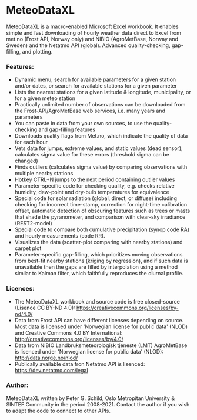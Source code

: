 # MeteoDataXL
MeteoDataXL is a macro-enabled Microsoft Excel workbook.
It enables simple and fast downloading of hourly weather data direct to Excel from met.no (Frost API, Norway only) and NIBIO (AgroMetBase, Norway and Sweden) and the Netatmo API (global). Advanced quality-checking, gap-filling, and plotting.

### Features:
- Dynamic menu, search for available parameters for a given station and/or dates, or search for available stations for a given parameter
- Lists the nearest stations for a given latitude & longitude, municipality, or for a given meteo station
- Practically unlimited number of observations can be downloaded from the Frost-API/AgroMetBase web services, i.e. many years and parameters
- You can paste in data from your own sources, to use the quality-checking and gap-filling features
- Downloads quality flags from Met.no, which indicate the quality of data for each hour
- Vets data for jumps, extreme values, and static values (dead sensor); calculates sigma value for these errors (threshold sigma can be changed)
- Finds outliers (calculates sigma value) by comparing observations with multiple nearby stations
- Hotkey CTRL+N jumps to the next period containing outlier values
- Parameter-specific code for checking quality, e.g. checks relative humidity, dew-point and dry-bulb temperatures for equivalence
- Special code for solar radiation (global, direct, or diffuse) including checking for incorrect time-stamp, correction for night-time calibration offset, automatic detection of obscuring features such as trees or masts that shade the pyranometer, and comparison with clear-sky irradiance (REST2-model)
- Special code to compare both cumulative precipitation (synop code RA) and hourly measurements (code RR).
- Visualizes the data (scatter-plot comparing with nearby stations) and carpet plot
- Parameter-specific gap-filling, which prioritizes moving observations from best-fit nearby stations (kriging by regression), and if such data is unavailable then the gaps are filled by interpolation using a method similar to Kalman filter, which faithfully reproduces the diurnal profile.

### Licences:
- The MeteoDataXL workbook and source code is free closed-source (Lisence CC BY-ND 4.0): https://creativecommons.org/licenses/by-nd/4.0/
- Data from Frost API can have different licenses depending on source. Most data is licensed under 'Norwegian license for public data' (NLOD) and Creative Commons 4.0 BY International: http://creativecommons.org/licenses/by/4.0/
- Data from NIBIO Landbruksmeteorologisk tjeneste (LMT) AgroMetBase is lisenced under 'Norwegian license for public data' (NLOD): http://data.norge.no/nlod/
- Publically available data fron Netatmo API is lisenced: https://dev.netatmo.com/legal

### Author:
MeteoDataXL written by Peter G. Schild, Oslo Metropitan University & SINTEF Community in the period 2008-2021.
Contact the author if you wish to adapt the code to connect to other APIs.
